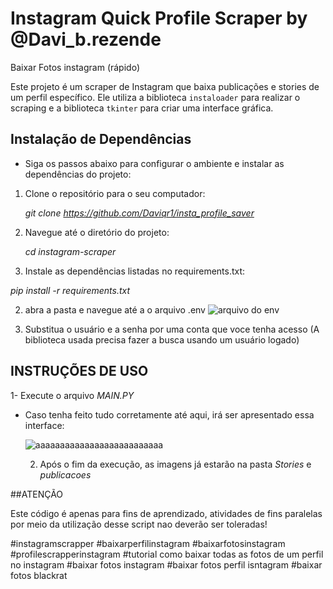 # Instagram Quick Profile Scraper by @Davi_b.rezende
 Baixar Fotos instagram (rápido) 

Este projeto é um scraper de Instagram que baixa publicações e stories de um perfil específico. Ele utiliza a biblioteca `instaloader` para realizar o scraping e a biblioteca `tkinter` para criar uma interface gráfica.

## Instalação de Dependências

- Siga os passos abaixo para configurar o ambiente e instalar as dependências do projeto:

1. Clone o repositório para o seu computador:

   *git clone https://github.com/Daviqr1/insta_profile_saver*

2. Navegue até o diretório do projeto:

   *cd instagram-scraper*

3.  Instale as dependências listadas no requirements.txt:

   *pip install -r requirements.txt*


2. abra a pasta e navegue até a o arquivo .env
![arquivo do env](https://github.com/Daviqr1/insta_profile_saver/assets/84293017/a66f9caa-739c-4287-88d0-999e33c0291b)

3. Substitua o usuário e a senha por uma conta que voce tenha acesso (A biblioteca usada precisa fazer a busca usando um usuário logado)


## INSTRUÇÕES DE USO

  1- Execute o arquivo *MAIN.PY*

- Caso tenha feito tudo corretamente até aqui, irá ser apresentado essa interface:

  ![aaaaaaaaaaaaaaaaaaaaaaaaaa](https://github.com/Daviqr1/insta_profile_saver/assets/84293017/204b3d1f-8665-4a28-a61c-20d36b8da0c0)


   2. Após o fim da execução, as imagens já estarão na pasta *Stories* e *publicacoes*




##ATENÇÃO 

Este código é apenas para fins de aprendizado, atividades de fins paralelas por meio da utilização desse script nao deverão ser toleradas!

#instagramscrapper
#baixarperfilinstagram
#baixarfotosinstagram
#profilescrapperinstagram
#tutorial como baixar todas as fotos de um perfil no instagram
#baixar fotos instagram
#baixar fotos perfil isntagram
#baixar fotos blackrat
